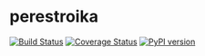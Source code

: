 # perestroika

[![Build Status](https://travis-ci.org/newmediatech/perestroika.svg?branch=master)](https://travis-ci.org/newmediatech/perestroika) 
[![Coverage Status](https://coveralls.io/repos/github/newmediatech/perestroika/badge.svg?branch=master)](https://coveralls.io/github/newmediatech/perestroika)
[![PyPI version](https://badge.fury.io/py/perestroika.svg)](https://badge.fury.io/py/perestroika)
